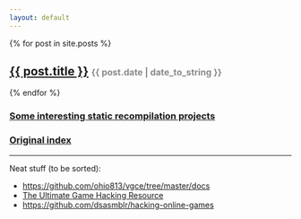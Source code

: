 ```yaml
---
layout: default
---
```


{% for post in site.posts %}
<h2><a href="{{ post.url }}">{{ post.title }}</a> <span style="font-size: 75%; opacity: 0.5">{{ post.date | date_to_string  }}</span></h2>
{% endfor %}

<h3><a href="static-recompilations">Some interesting static recompilation projects</a></h3>
<h3><a href="index1.html">Original index</a></h3>

<hr>

Neat stuff (to be sorted):
- https://github.com/ohio813/vgce/tree/master/docs
- [The Ultimate Game Hacking Resource](https://github.com/dsasmblr/game-hacking)
- https://github.com/dsasmblr/hacking-online-games
